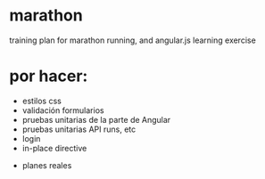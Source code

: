 marathon
========

training plan for marathon running, and angular.js learning exercise

por hacer:
==========
- estilos css
- validación formularios
- pruebas unitarias de la parte de Angular
- pruebas unitarias API runs, etc
- login
- in-place directive

+ planes reales
